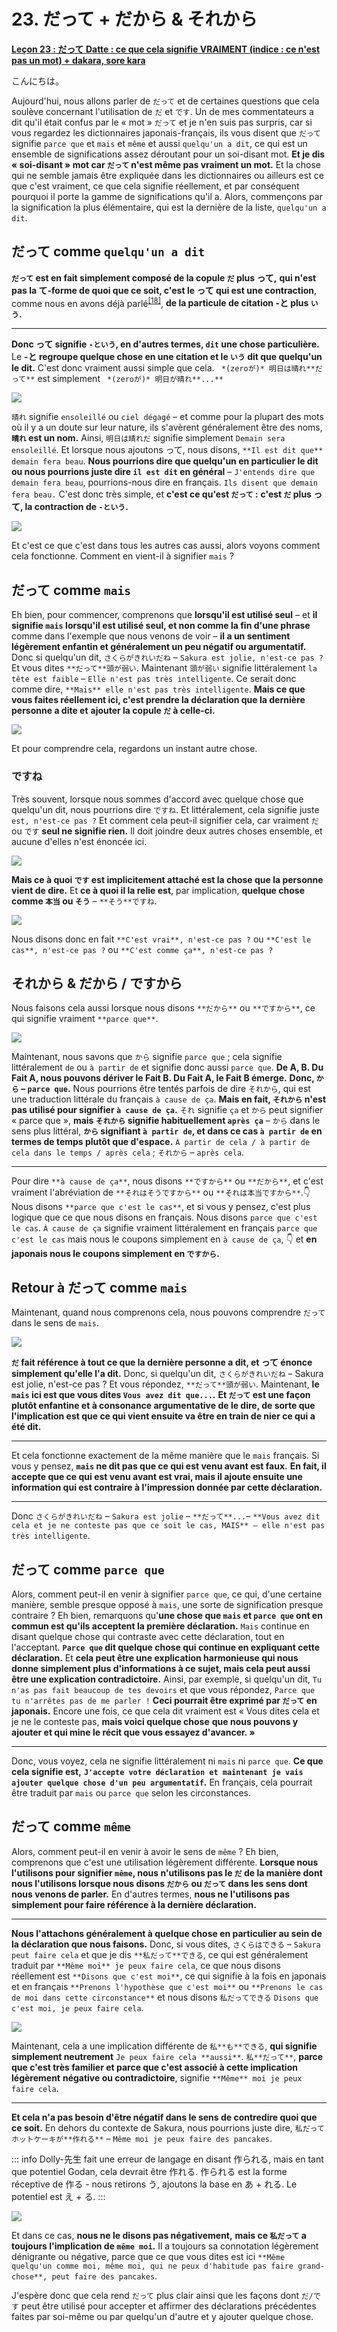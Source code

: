 # **23. だって + だから & それから**

[**Leçon 23 : だって Datte : ce que cela signifie VRAIMENT (indice : ce n'est pas un mot) + dakara, sore kara**](https://www.youtube.com/watch?v=kO89HzRQygQ&list=PLg9uYxuZf8x_A-vcqqyOFZu06WlhnypWj&index=25&ab_channel=OrganicJapanesewithCureDolly)

こんにちは。

Aujourd'hui, nous allons parler de `だって` et de certaines questions que cela soulève concernant l'utilisation de `だ` et `です`. Un de mes commentateurs a dit qu'il était confus par le « mot » `だって` et je n'en suis pas surpris, car si vous regardez les dictionnaires japonais-français, ils vous disent que `だって` signifie `parce que` et `mais` et `même` et aussi `quelqu'un a dit`, ce qui est un ensemble de significations assez déroutant pour un soi-disant mot. **Et je dis « soi-disant » mot car `だって` n'est même pas vraiment un mot.** Et la chose qui ne semble jamais être expliquée dans les dictionnaires ou ailleurs est ce que c'est vraiment, ce que cela signifie réellement, et par conséquent pourquoi il porte la gamme de significations qu'il a. Alors, commençons par la signification la plus élémentaire, qui est la dernière de la liste, `quelqu'un a dit`.

## だって comme `quelqu'un a dit`

**`だって` est en fait simplement composé de la copule `だ` plus って,** **qui n'est pas la て-forme de quoi que ce soit, c'est le って qui est une contraction**, comme nous en avons déjà parlé<sup>[[18]](./18-って-は-mysteries-explained-おうとする-とする-として-という-っていう.md)</sup>, **de la particule de citation -と plus `いう`.**

---

**Donc って signifie `-という`, en d'autres termes, `dit` une chose particulière.** Le **-と regroupe quelque chose en une citation et le `いう` dit que quelqu'un le dit.** C'est donc vraiment aussi simple que cela.
` *(zeroが)* 明日は晴れ**だって**` est simplement ` *(zeroが)* 明日が晴れ**...**`

![](../media/image1108.webp)

`晴れ` signifie `ensoleillé` ou `ciel dégagé` – et comme pour la plupart des mots où il y a un doute sur leur nature, ils s'avèrent généralement être des noms, **`晴れ` est un nom.** Ainsi, `明日は晴れだ` signifie simplement `Demain sera ensoleillé`. Et lorsque nous ajoutons って, nous disons, `**Il est dit que** demain fera beau`. **Nous pourrions dire que quelqu'un en particulier le dit ou nous pourrions juste dire `il est dit` en général** – `J'entends dire que demain fera beau`, pourrions-nous dire en français. `Ils disent que demain fera beau.` C'est donc très simple, et **c'est ce qu'est `だって` :** **c'est `だ` plus って, la contraction de `-という`.**

![](../media/image1083.webp)

Et c'est ce que c'est dans tous les autres cas aussi, alors voyons comment cela fonctionne. Comment en vient-il à signifier `mais` ?

## だって comme `mais`

Eh bien, pour commencer, comprenons que **lorsqu'il est utilisé seul** – et **il signifie `mais` lorsqu'il est utilisé seul, et non comme la fin d'une phrase** comme dans l'exemple que nous venons de voir – **il a un sentiment légèrement enfantin et généralement un peu négatif ou argumentatif.** Donc si quelqu'un dit, `さくらがきれいだね` – `Sakura est jolie, n'est-ce pas ?` Et vous dites `**だって**頭が弱い`. Maintenant `頭が弱い` signifie littéralement `la tête est faible` – `Elle n'est pas très intelligente`. Ce serait donc comme dire, `**Mais** elle n'est pas très intelligente`. **Mais ce que vous faites réellement ici, c'est prendre la déclaration que la dernière personne a dite et** **ajouter la copule `だ` à celle-ci.**

![](../media/image159.webp)

Et pour comprendre cela, regardons un instant autre chose.

### ですね

Très souvent, lorsque nous sommes d'accord avec quelque chose que quelqu'un dit, nous pourrions dire `ですね`. Et littéralement, cela signifie juste `est, n'est-ce pas ?` Et comment cela peut-il signifier cela, car vraiment `だ` ou `です` **seul ne signifie rien.** Il doit joindre deux autres choses ensemble, et aucune d'elles n'est énoncée ici.

![](../media/image72.webp)

**Mais ce à quoi `です` est implicitement attaché est la chose que la personne vient de dire.** Et **ce à quoi il la relie est**, par implication, **quelque chose comme `本当` ou `そう`** – `**そう**ですね`.

![](../media/image599.webp)

Nous disons donc en fait `**C'est vrai**, n'est-ce pas ?` ou `**C'est le cas**, n'est-ce pas ?` ou `**C'est comme ça**, n'est-ce pas ?`

## それから & だから / ですから

Nous faisons cela aussi lorsque nous disons `**だから**` ou `**ですから**`, ce qui signifie vraiment `**parce que**`.

![](../media/image652.webp)

Maintenant, nous savons que `から` signifie `parce que` ; cela signifie littéralement `de` ou `à partir de` et signifie donc aussi `parce que`. **De A, B. Du Fait A, nous pouvons dériver le Fait B. Du Fait A, le Fait B émerge.** **Donc, `から` – `parce que`.** Nous pourrions être tentés parfois de dire `それから`, qui est une traduction littérale du français `à cause de ça`. **Mais en fait, `それから` n'est pas utilisé pour signifier `à cause de ça`.** `それ` signifie `ça` et `から` peut signifier « parce que », **mais `それから` signifie habituellement `après ça`** – `から` dans le sens plus littéral, **`から` signifiant `à partir de`, et dans ce cas `à partir de` en termes de temps plutôt que d'espace.**
`À partir de cela / à partir de cela dans le temps / après cela` ; `それから` – `après cela`.

---

Pour dire `**à cause de ça**`, nous disons `**ですから**` ou `**だから**`, et c'est vraiment l'abréviation de `**それはそうですから**` ou `**それは本当ですから**`.👇 Nous disons `**parce que c'est le cas**`, et si vous y pensez, c'est plus logique que ce que nous disons en français. Nous disons `parce que c'est le cas`. `À cause de ça` signifie vraiment littéralement en français `parce que c'est le cas` mais nous le coupons simplement en `à cause de ça`, 👇 et **en japonais nous le coupons simplement en `ですから`.**

## Retour à だって comme `mais`

Maintenant, quand nous comprenons cela, nous pouvons comprendre `だって` dans le sens de `mais`.

![](../media/image1047.webp)

**`だ` fait référence à tout ce que la dernière personne a dit, et って énonce simplement qu'elle l'a dit.** Donc, si quelqu'un dit, `さくらがきれいだね` – Sakura est jolie, n'est-ce pas ? Et vous répondez, `**だって**頭が弱い`. Maintenant, **le `mais` ici est que vous dites `Vous avez dit que...`.** **Et `だって` est une façon plutôt enfantine et à consonance argumentative de le dire, de sorte que l'implication est que ce qui vient ensuite va être en train de nier ce qui a été dit.**

---

Et cela fonctionne exactement de la même manière que le `mais` français. Si vous y pensez, **`mais` ne dit pas que ce qui est venu avant est faux.** **En fait, il accepte que ce qui est venu avant est vrai, mais il ajoute ensuite une information qui est contraire à l'impression donnée par cette déclaration.**

---

Donc `さくらがきれいだね` – `Sakura est jolie` – `**だって**...`– `**Vous avez dit cela et je ne conteste pas que ce soit le cas, MAIS** – elle n'est pas très intelligente`.

## だって comme `parce que`

Alors, comment peut-il en venir à signifier `parce que`, ce qui, d'une certaine manière, semble presque opposé à `mais`, une sorte de signification presque contraire ? Eh bien, remarquons qu'**une chose que `mais` et `parce que` ont en commun est qu'ils acceptent la première déclaration.** `Mais` continue en disant quelque chose qui contraste avec cette déclaration, tout en l'acceptant. **`Parce que` dit quelque chose qui continue en expliquant cette déclaration.** Et **cela peut être une explication harmonieuse qui nous donne simplement plus d'informations à ce sujet, mais cela peut aussi être une explication contradictoire.** Ainsi, par exemple, si quelqu'un dit, `Tu n'as pas fait beaucoup de tes devoirs` et que vous répondez, `Parce que tu n'arrêtes pas de me parler !` **Ceci pourrait être exprimé par `だって` en japonais.** Encore une fois, ce que cela dit vraiment est « Vous dites cela et je ne le conteste pas, **mais voici quelque chose** **que nous pouvons y ajouter et qui mine le récit que vous essayez d'avancer. »**

---

Donc, vous voyez, cela ne signifie littéralement ni `mais` ni `parce que`. **Ce que cela signifie est,** **`J'accepte votre déclaration et maintenant je vais ajouter quelque chose d'un peu argumentatif`.** En français, cela pourrait être traduit par `mais` ou `parce que` selon les circonstances.

## だって comme `même`

Alors, comment peut-il en venir à avoir le sens de `même` ? Eh bien, comprenons que c'est une utilisation légèrement différente. **Lorsque nous l'utilisons pour signifier `même`, nous n'utilisons pas le `だ` de la manière dont nous l'utilisons lorsque nous disons `だから` ou `だって` dans les sens dont nous venons de parler.** En d'autres termes, **nous ne l'utilisons pas simplement pour faire référence à la dernière déclaration.**

---

**Nous l'attachons généralement à quelque chose en particulier au sein de la déclaration que nous faisons.** Donc, si vous dites, `さくらはできる` – `Sakura peut faire cela` et que je dis `**私だって**できる`, ce qui est généralement traduit par `**Même moi** je peux faire cela`, ce que nous disons réellement est `**Disons que c'est moi**`, ce qui signifie à la fois en japonais et en français `**Prenons l'hypothèse que c'est moi**` ou `**Prenons le cas de moi dans cette circonstance**` et nous disons `私だってできる` `Disons que c'est moi, je peux faire cela`.

![](../media/image722.webp)

Maintenant, cela a une implication différente de `私**も**できる`, **qui signifie simplement neutrement** `Je peux faire cela **aussi**`. `私**だって**`, **parce que c'est très familier et parce que c'est associé à cette implication légèrement** **négative ou contradictoire**, signifie `**Même** moi je peux faire cela`.

---

**Et cela n'a pas besoin d'être négatif dans le sens de contredire quoi que ce soit.** En dehors du contexte de Sakura, nous pourrions juste dire, `私だってホットケーキが**作れる**` – `Même moi je peux faire des pancakes`.

::: info
Dolly-先生 fait une erreur de langage en disant 作られる, mais en tant que potentiel Godan, cela devrait être 作れる. 作られる est la forme réceptive de 作る - nous retirons う, ajoutons la base en あ + れる. Le potentiel est え + る.
:::

![](../media/image424.webp)

Et dans ce cas, **nous ne le disons pas négativement,** **mais ce `私だって` a toujours l'implication de `même moi`.** Il a toujours sa connotation légèrement dénigrante ou négative, parce que ce que vous dites est ici `**Même quelqu'un comme moi, même moi, qui ne peux d'habitude pas faire grand-chose**, peut faire des pancakes`.

J'espère donc que cela rend `だって` plus clair ainsi que les façons dont `だ/です` peut être utilisé pour accepter et affirmer des déclarations précédentes faites par soi-même ou par quelqu'un d'autre et y ajouter quelque chose.